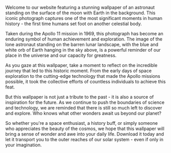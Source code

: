 <!--
Write me content for website with wallpaper "A photograph of an astronaut standing on the surface of the moon with Earth in the background."
-->

<!--font:Open Sans.-->

Welcome to our website featuring a stunning wallpaper of an astronaut standing on the surface of the moon with Earth in the background. This iconic photograph captures one of the most significant moments in human history - the first time humans set foot on another celestial body.

Taken during the Apollo 11 mission in 1969, this photograph has become an enduring symbol of human achievement and exploration. The image of the lone astronaut standing on the barren lunar landscape, with the blue and white orb of Earth hanging in the sky above, is a powerful reminder of our place in the universe and our capacity for greatness.

As you gaze at this wallpaper, take a moment to reflect on the incredible journey that led to this historic moment. From the early days of space exploration to the cutting-edge technology that made the Apollo missions possible, it took the collective efforts of countless individuals to achieve this feat.

But this wallpaper is not just a tribute to the past - it is also a source of inspiration for the future. As we continue to push the boundaries of science and technology, we are reminded that there is still so much left to discover and explore. Who knows what other wonders await us beyond our planet?

So whether you're a space enthusiast, a history buff, or simply someone who appreciates the beauty of the cosmos, we hope that this wallpaper will bring a sense of wonder and awe into your daily life. Download it today and let it transport you to the outer reaches of our solar system - even if only in your imagination.
